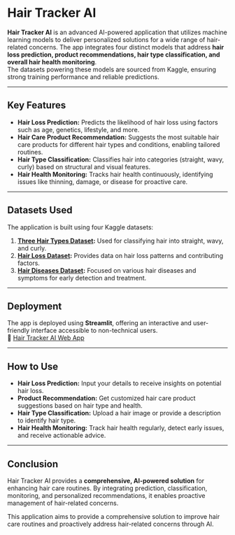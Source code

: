# Hair Tracker AI  

**Hair Tracker AI** is an advanced AI-powered application that utilizes machine learning models to deliver personalized solutions for a wide range of hair-related concerns. The app integrates four distinct models that address **hair loss prediction, product recommendations, hair type classification, and overall hair health monitoring**.  
The datasets powering these models are sourced from Kaggle, ensuring strong training performance and reliable predictions.  

---

## Key Features  

- **Hair Loss Prediction:** Predicts the likelihood of hair loss using factors such as age, genetics, lifestyle, and more.  
- **Hair Care Product Recommendation:** Suggests the most suitable hair care products for different hair types and conditions, enabling tailored routines.  
- **Hair Type Classification:** Classifies hair into categories (straight, wavy, curly) based on structural and visual features.  
- **Hair Health Monitoring:** Tracks hair health continuously, identifying issues like thinning, damage, or disease for proactive care.  

---

## Datasets Used  

The application is built using four Kaggle datasets:  

1. **[Three Hair Types Dataset](https://www.kaggle.com/datasets/vyombhatia/the-three-hair-types):** Used for classifying hair into straight, wavy, and curly.  
2. **[Hair Loss Dataset](https://www.kaggle.com/datasets/lukexun/luke-hair-loss-dataset):** Provides data on hair loss patterns and contributing factors.  
3. **[Hair Diseases Dataset](https://www.kaggle.com/datasets/sundarannamalai/hair-diseases):** Focused on various hair diseases and symptoms for early detection and treatment.  

---

## Deployment  

The app is deployed using **Streamlit**, offering an interactive and user-friendly interface accessible to non-technical users.  
🔗 [Hair Tracker AI Web App](https://hair-tracker-ai.streamlit.app/)  

---

## How to Use  

- **Hair Loss Prediction:** Input your details to receive insights on potential hair loss.  
- **Product Recommendation:** Get customized hair care product suggestions based on hair type and health.  
- **Hair Type Classification:** Upload a hair image or provide a description to identify hair type.  
- **Hair Health Monitoring:** Track hair health regularly, detect early issues, and receive actionable advice.  

---

## Conclusion  

Hair Tracker AI provides a **comprehensive, AI-powered solution** for enhancing hair care routines. By integrating prediction, classification, monitoring, and personalized recommendations, it enables proactive management of hair-related concerns.  

This application aims to provide a comprehensive solution to improve hair care routines and proactively address hair-related concerns through AI.
